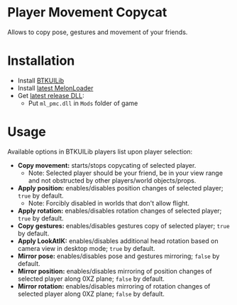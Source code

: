 # Player Movement Copycat
Allows to copy pose, gestures and movement of your friends.

# Installation
* Install [BTKUILib](https://github.com/BTK-Development/BTKUILib)
* Install [latest MelonLoader](https://github.com/LavaGang/MelonLoader)
* Get [latest release DLL](../../../releases/latest):
  * Put `ml_pmc.dll` in `Mods` folder of game
  
# Usage
Available options in BTKUILib players list upon player selection:
* **Copy movement:** starts/stops copycating of selected player.
  * Note: Selected player should be your friend, be in your view range and not obstructed by other players/world objects/props.
* **Apply position:** enables/disables position changes of selected player; `true` by default.
  * Note: Forcibly disabled in worlds that don't allow flight.
* **Apply rotation:** enables/disables rotation changes of selected player; `true` by default.
* **Copy gestures:** enables/disables gestures copy of selected player; `true` by default.
* **Apply LookAtIK:** enables/disables additional head rotation based on camera view in desktop mode; `true` by default.
* **Mirror pose:** enables/disables pose and gestures mirroring; `false` by default.
* **Mirror position:** enables/disables mirroring of position changes of selected player along 0XZ plane; `false` by default.
* **Mirror rotation:** enables/disables mirroring of rotation changes of selected player along 0XZ plane; `false` by default.
